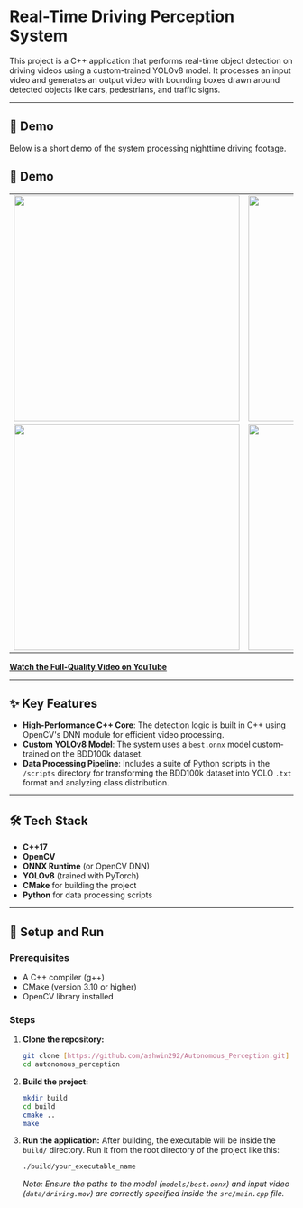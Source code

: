 # Real-Time Driving Perception System

This project is a C++ application that performs real-time object detection on driving videos using a custom-trained YOLOv8 model. It processes an input video and generates an output video with bounding boxes drawn around detected objects like cars, pedestrians, and traffic signs.

---

## 🎥 Demo

Below is a short demo of the system processing nighttime driving footage.

## 🎥 Demo

<table align="center">
  <tr>
    <td align="center">
      <img src="demo/bike.gif" width="400">
    </td>
    <td align="center">
      <img src="demo/night.gif" width="400">
    </td>
  </tr>
  <tr>
    <td align="center">
      <img src="demo/person.gif" width="400">
    </td>
    <td align="center">
      <img src="demo/truck.gif" width="400">
    </td>
  </tr>
</table>

**[Watch the Full-Quality Video on YouTube](https://www.youtube.com/watch?v=PZyQY9SmM7c&list=PLC8cnhLHv7nnzu-YifiSjzikhgsCITUx9)**

---

## ✨ Key Features

* **High-Performance C++ Core**: The detection logic is built in C++ using OpenCV's DNN module for efficient video processing.
* **Custom YOLOv8 Model**: The system uses a `best.onnx` model custom-trained on the BDD100k dataset.
* **Data Processing Pipeline**: Includes a suite of Python scripts in the `/scripts` directory for transforming the BDD100k dataset into YOLO `.txt` format and analyzing class distribution.

---

## 🛠️ Tech Stack

* **C++17**
* **OpenCV**
* **ONNX Runtime** (or OpenCV DNN)
* **YOLOv8** (trained with PyTorch)
* **CMake** for building the project
* **Python** for data processing scripts

---

## 🚀 Setup and Run

### Prerequisites

* A C++ compiler (g++)
* CMake (version 3.10 or higher)
* OpenCV library installed

### Steps

1.  **Clone the repository:**
    ```bash
    git clone [https://github.com/ashwin292/Autonomous_Perception.git]
    cd autonomous_perception
    ```
2.  **Build the project:**
    ```bash
    mkdir build
    cd build
    cmake ..
    make
    ```

3.  **Run the application:**
    After building, the executable will be inside the `build/` directory. Run it from the root directory of the project like this:
    ```bash
    ./build/your_executable_name
    ```
    *Note: Ensure the paths to the model (`models/best.onnx`) and input video (`data/driving.mov`) are correctly specified inside the `src/main.cpp` file.*